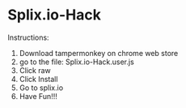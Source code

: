 # Splix.io-Hack
Instructions:
1. Download tampermonkey on chrome web store
2. go to the file: Splix.io-Hack.user.js
3. Click raw
4. Click Install
5. Go to splix.io
6. Have Fun!!!
